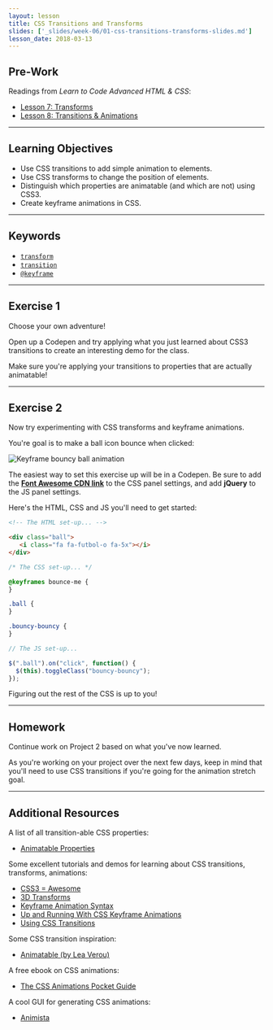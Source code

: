 ```yaml
---
layout: lesson
title: CSS Transitions and Transforms
slides: ['_slides/week-06/01-css-transitions-transforms-slides.md']
lesson_date: 2018-03-13
---
```


## Pre-Work

Readings from _Learn to Code Advanced HTML & CSS_:

* [Lesson 7: Transforms](http://learn.shayhowe.com/advanced-html-css/css-transforms/)
* [Lesson 8: Transitions & Animations](http://learn.shayhowe.com/advanced-html-css/transitions-animations/)

---

## Learning Objectives

* Use CSS transitions to add simple animation to elements.
* Use CSS transforms to change the position of elements.
* Distinguish which properties are animatable (and which are not) using CSS3.
* Create keyframe animations in CSS.

---

## Keywords

* [`transform`](https://developer.mozilla.org/en-US/docs/Web/CSS/transform)
* [`transition`](https://developer.mozilla.org/en-US/docs/Web/CSS/transition)
* [`@keyframe`](https://developer.mozilla.org/en/docs/Web/CSS/@keyframes)

---

## Exercise 1

Choose your own adventure!

Open up a Codepen and try applying what you just learned about CSS3 transitions to create an interesting demo for the class.

Make sure you're applying your transitions to properties that are actually animatable!

---

## Exercise 2

Now try experimenting with CSS transforms and keyframe animations.

You're goal is to make a ball icon bounce when clicked:

![Keyframe bouncy ball animation](/public/files/exercises/keyframe-bouncy-animation.gif)

The easiest way to set this exercise up will be in a Codepen. Be sure to add the **[Font Awesome CDN link](http://fontawesome.io/get-started/)** to the CSS panel settings, and add **jQuery** to the JS panel settings.

Here's the HTML, CSS and JS you'll need to get started:

```html
<!-- The HTML set-up... -->

<div class="ball">
   <i class="fa fa-futbol-o fa-5x"></i>
</div>
```

```css
/* The CSS set-up... */

@keyframes bounce-me {
}

.ball {
}

.bouncy-bouncy {
}
```

```js
// The JS set-up...

$(".ball").on("click", function() {
  $(this).toggleClass("bouncy-bouncy");
});
```

Figuring out the rest of the CSS is up to you!

---

## Homework

Continue work on Project 2 based on what you've now learned.

As you're working on your project over the next few days, keep in mind that you'll need to use CSS transitions if you're going for the animation stretch goal.

---

## Additional Resources

A list of all transition-able CSS properties:

* [Animatable Properties](http://www.w3.org/TR/css3-transitions/#animatable-properties-)

Some excellent tutorials and demos for learning about CSS transitions, transforms, animations:

* [CSS3 = Awesome](http://css3.bradshawenterprises.com/)
* [3D Transforms](https://desandro.github.io/3dtransforms/)
* [Keyframe Animation Syntax](https://css-tricks.com/snippets/css/keyframe-animation-syntax/)
* [Up and Running With CSS Keyframe Animations](https://webdesign.tutsplus.com/courses/up-and-running-with-css-keyframe-animations)
* [Using CSS Transitions](https://developer.mozilla.org/en-US/docs/Web/Guide/CSS/Using_CSS_transitions)

Some CSS transition inspiration:

* [Animatable (by Lea Verou)](http://leaverou.github.io/animatable/)

A free ebook on CSS animations:

* [The CSS Animations Pocket Guide](http://valhead.com/book/)

A cool GUI for generating CSS animations:

* [Animista](http://animista.net/)
